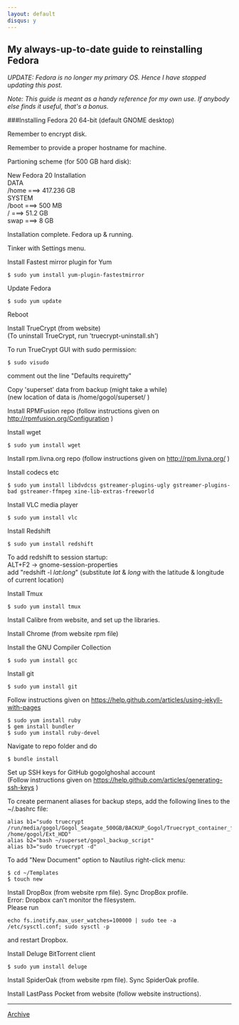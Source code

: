 ```yaml
---
layout: default
disqus: y
---
```


## My always-up-to-date guide to reinstalling Fedora

*UPDATE: Fedora is no longer my primary OS. Hence I have stopped updating this post.*

*Note: This guide is meant as a handy reference for my own use. If anybody else finds it useful, that's a bonus.*

###Installing Fedora 20 64-bit (default GNOME desktop)

Remember to encrypt disk. 

Remember to provide a proper hostname for machine.


Partioning scheme (for 500 GB hard disk):


New Fedora 20 Installation  
DATA  
/home ===> 417.236 GB  
SYSTEM  
/boot ===> 500 MB  
/ ===> 51.2 GB  
swap ===> 8 GB

Installation complete. Fedora up & running.

Tinker with Settings menu.

Install Fastest mirror plugin for Yum

	$ sudo yum install yum-plugin-fastestmirror

Update Fedora

	$ sudo yum update

Reboot

Install TrueCrypt (from website)  
(To uninstall TrueCrypt, run 'truecrypt-uninstall.sh')

To run TrueCrypt GUI with sudo permission:

	$ sudo visudo

comment out the line "Defaults requiretty"

Copy 'superset' data from backup (might take a while)  
(new location of data is /home/gogol/superset/ )

Install RPMFusion repo (follow instructions given on <http://rpmfusion.org/Configuration> )

Install wget 

	$ sudo yum install wget

Install rpm.livna.org repo (follow instructions given on <http://rpm.livna.org/> )

Install codecs etc 

	$ sudo yum install libdvdcss gstreamer-plugins-ugly gstreamer-plugins-bad gstreamer-ffmpeg xine-lib-extras-freeworld

Install VLC media player 

	$ sudo yum install vlc

Install Redshift

	$ sudo yum install redshift

To add redshift to session startup:  
ALT+F2  ->  gnome-session-properties  
add "redshift -l $lat$:$long$" (substitute $lat$ & $long$ with the latitude & longitude of current location)

Install Tmux

	$ sudo yum install tmux

Install Calibre from website, and set up the libraries.

Install Chrome (from website rpm file)

Install the GNU Compiler Collection

	$ sudo yum install gcc

Install git

	$ sudo yum install git

Follow instructions given on <https://help.github.com/articles/using-jekyll-with-pages>

	$ sudo yum install ruby  
	$ gem install bundler  
	$ sudo yum install ruby-devel

Navigate to repo folder and do

	$ bundle install

Set up SSH keys for GitHub gogolghoshal account  
(Follow instructions given on <https://help.github.com/articles/generating-ssh-keys> )


To create permanent aliases for backup steps, add the following lines to the ~/.bashrc file:

	alias b1="sudo truecrypt /run/media/gogol/Gogol_Seagate_500GB/BACKUP_Gogol/Truecrypt_container_file /home/gogol/Ext_HDD"
	alias b2="bash ~/superset/gogol_backup_script"
	alias b3="sudo truecrypt -d"

To add "New Document" option to Nautilus right-click menu:

	$ cd ~/Templates  
	$ touch new

Install DropBox (from website rpm file). Sync DropBox profile.  
Error: Dropbox can't monitor the filesystem.  
Please run

	echo fs.inotify.max_user_watches=100000 | sudo tee -a /etc/sysctl.conf; sudo sysctl -p

and restart Dropbox.

Install Deluge BitTorrent client

	$ sudo yum install deluge

Install SpiderOak (from website rpm file). Sync SpiderOak profile.

Install LastPass Pocket from website (follow website instructions).

* * *

[Archive](/gogolghoshal/archive)

